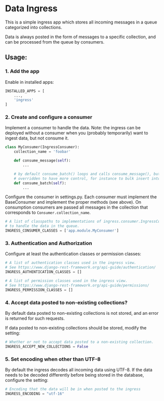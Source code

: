 # Data Ingress

This is a simple ingress app which stores all incoming messages in a queue categorized
into collections. 

Data is always posted in the form of messages to a specific collection, 
and can be processed from the queue by consumers.


## Usage:

### 1. Add the app
Enable in installed apps:

```python
INSTALLED_APPS = [
    ...,
    'ingress'
]
```

### 2. Create and configure a consumer
Implement a consumer to handle the data. Note: the ingress can be deployed without a 
consumer when you (probably temporarily) want to ingest data, but not consume it.

```python
class MyConsumer(IngressConsumer):
    collection_name = 'foobar'

    def consume_message(self):
        ...

    # by default consume_batch() loops and calls consume_message(), but it can be 
    # overridden to have more control, for instance to bulk insert into the db.
    def consume_batch(self):
        ...
```

Configure the consumer in settings.py.  Each consumer must implement the BaseConsumer
and implement the proper methods (see above). On consumption consumers are passed 
all messages in the collection that corresponds to `Consumer.collection_name`.
```python
# A list of classpaths to implementations of ingress.consumer.IngressConsumer
# to handle the data in the queue.
INGRESS_CONSUMER_CLASSES = ['app.module.MyConsumer']
```

### 3. Authentication and Authorization
Configure at least the authentication classes or permission classes:
```python
# A list of authentication classes used in the ingress view.
# See https://www.django-rest-framework.org/api-guide/authentication/
INGRESS_AUTHENTICATION_CLASSES = []

# A list of permission classes used in the ingress view.
# See https://www.django-rest-framework.org/api-guide/permissions/
INGRESS_PERMISSION_CLASSES = []
```

### 4. Accept data posted to non-existing collections?
By default data posted to non-existing collections is not stored, and an error is 
returned for such requests.

If data posted to non-existing collections should be stored, modify the setting:
```python
# Whether or not to accept data posted to a non-existing collection.
INGRESS_ACCEPT_NEW_COLLECTIONS = False
```

### 5. Set encoding when other than UTF-8
By default the ingress decodes all incoming data using UTF-8. If the data needs to be
decoded differently before being stored in the database, configure the setting:
```python
# Encoding that the data will be in when posted to the ingress
INGRESS_ENCODING = "utf-16"
```